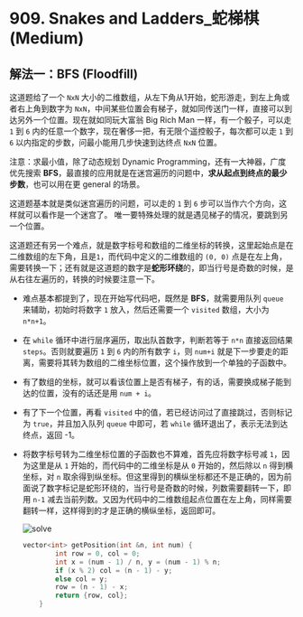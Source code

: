# 909. Snakes and Ladders_蛇梯棋 (Medium)



## 解法一：BFS (Floodfill)



这道题给了一个 `NxN` 大小的二维数组，从左下角从1开始，蛇形游走，到左上角或者右上角到数字为 `NxN`，中间某些位置会有梯子，就如同传送门一样，直接可以到达另外一个位置。现在就如同玩大富翁 Big Rich Man 一样，有一个骰子，可以走 `1` 到 `6` 内的任意一个数字，现在奢侈一把，有无限个遥控骰子，每次都可以走 `1` 到 `6` 以内指定的步数，问最小能用几步快速到达终点 `NxN` 位置。

注意：求最小值，除了动态规划 Dynamic Programming，还有一大神器，广度优先搜索 **BFS**，最直接的应用就是在迷宫遍历的问题中，**求从起点到终点的最少步数**，也可以用在更 general 的场景。



这道题基本就是类似迷宫遍历的问题，可以走的 `1` 到 `6` 步可以当作六个方向，这样就可以看作是一个迷宫了。
唯一要特殊处理的就是遇见梯子的情况，要跳到另一个位置。

这道题还有另一个难点，就是数字标号和数组的二维坐标的转换，这里起始点是在二维数组的左下角，且是`1`，而代码中定义的二维数组的 `(0, 0)` 点是在左上角，需要转换一下；还有就是这道题的数字是**蛇形环绕**的，即当行号是奇数的时候，是从右往左遍历的，转换的时候要注意一下。



- 难点基本都提到了，现在开始写代码吧，既然是 **BFS**，就需要用队列 `queue` 来辅助，初始时将数字 `1` 放入，然后还需要一个 `visited` 数组，大小为 `n*n+1`。

- 在 `while` 循环中进行层序遍历，取出队首数字，判断若等于 `n*n` 直接返回结果 `steps`。否则就要遍历 `1` 到 `6` 内的所有数字 `i`，则 `num+i` 就是下一步要走的距离，需要将其转为数组的二维坐标位置，这个操作放到一个单独的子函数中。

- 有了数组的坐标，就可以看该位置上是否有梯子，有的话，需要换成梯子能到达的位置，没有的话还是用 `num + i`。

- 有了下一个位置，再看 `visited` 中的值，若已经访问过了直接跳过，否则标记为 `true`，并且加入队列 `queue` 中即可，若 `while` 循环退出了，表示无法到达终点，返回 -1。

- 将数字标号转为二维坐标位置的子函数也不算难，首先应将数字标号减 `1`，因为这里是从 `1` 开始的，而代码中的二维坐标是从 `0` 开始的，然后除以 `n` 得到横坐标，对 `n` 取余得到纵坐标。但这里得到的横纵坐标都还不是正确的，因为前面说了数字标记是蛇形环绕的，当行号是奇数的时候，列数需要翻转一下，即用 `n-1` 减去当前列数。又因为代码中的二维数组起点位置在左上角，同样需要翻转一样，这样得到的才是正确的横纵坐标，返回即可。

  ![solve]()

  ```c++
  vector<int> getPosition(int &n, int num) {
          int row = 0, col = 0;
          int x = (num - 1) / n, y = (num - 1) % n;
          if (x % 2) col = (n - 1) - y;
          else col = y;
          row = (n - 1) - x;
          return {row, col};
      }
  ```

  






